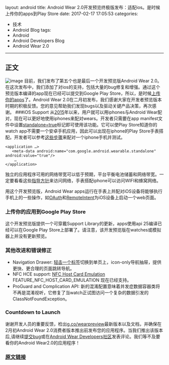 layout: android
title: Android Wear 2.0开发预览终极版发布：适配ios。是时候上传你的apps到Play Store
date: 2017-02-17 17:05:53
categories:
- 技术
- Android Blog
tags: 
- Android
- Android Developers Blog
- Android Wear 2.0
---
## 正文
![image](http://ol58plgkm.bkt.clouddn.com/Google-Android---Blog-Post-iPhone_1200x675px_v3.gif)
目前，我们发布了第五个也是最后一个开发预览版Android Wear 2.0。在这次发布中，我们添加了对ios的支持，包括大量的bug修复和增强。通过这个预览版本编译的app现在已经可以提交到Google Play Store，所以，是时候[上传你的apps](https://developer.android.com/wear/preview/features/app-distribution.html)了。Android Wear 2.0在二月初发布，我们感谢大家在开发者预览版本时期的积极反馈。您的意见帮助我们发现bugs以及驱动关键产品决策，再次感谢。
###iOS Support
从[2015](https://googleblog.blogspot.com/2015/08/android-wear-now-works-with-iphones.html)年以来，用户就可以用iphones与Android Wear配对，现在可以更好地使用iphones来配对wears。开发者只需要在app manifest文件中设置[standalone=true](https://developer.android.com/wear/preview/features/app-distribution.html#specifying-app-as-standalone)标记即可使用该功能。它可以使Play Store知道你的watch app不需要一个安卓手机应用，因此可以出现在iphone的Play Store手表搭配。开发者可以参考[这些步骤](https://developer.android.com/wear/preview/support.html#iphone-companion)来配对一个iphone手机并测试。
```
<application …>
   <meta-data android:name="com.google.android.wearable.standalone" android:value="true"/>
    …
</application>
```
独立的应用程序可用的网络带宽可以低于预期，平台平衡电池储蓄和网络带宽。一定要看看这些[指导方针](https://developer.android.com/wear/preview/features/standalone-apps.html#high-bandwidth-network-access)来访问网络，手表搭配iphone可以访问WIFI和蜂窝网络。

用这个开发预览版，Android Wear apps运行在手表上并配对iOS设备将能够执行手机上的一些操作，如[OAuth](https://developer.android.com/wear/preview/features/auth-wear.html#OAuth)和[RemoteIntent](https://developer.android.com/wear/preview/features/standalone-apps.html)为iOS设备上启动一个web页面。

### 上传你的应用到Google Play Store
这个开发预览版提供一个可穿戴Support Library的更新，apps使用api 25编译已经可以在Google Play Store上部署了。请注意，该开发预览版在watches或模拟器上并没有更新预览。

### 其他改进和错误修正
- Navigation Drawer: [轻击一个标签](https://developer.android.com/wear/preview/features/ui-nav-actions.html#create-a-drawer)切换到单页上，icon-only导航抽屉，提供更快、更合理的页面跳转导航。
- NFC HCE support: [NFC Host Card Emulation](https://developer.android.com/guide/topics/connectivity/nfc/hce.html) FEATURE_NFC_HOST_CARD_EMULATION 现在已经支持。
- ProGuard and Complication API: 新的混淆配置意味着并发症数据容器类将不再是混淆视听，它修复了当watch正试图访问一个复杂的数据引发的ClassNotFoundException。

### Countdown to Launch

谢谢开发人员的重要反馈，检出[g.co/wearpreview](https://g.co/wearpreview)最新版本以及文档，并确保在2月初Android Wear 2.0消费者版本推出前发布您的应用程序。当我们推出该版本后,请继续[提交bug](https://g.co/wearpreviewbug)或在[Android Wear Developers社区](https://plus.google.com/communities/113381227473021565406)发表评论。我们等不及要看你的Android Wear2.0的应用程序！

### [原文链接](https://android-developers.googleblog.com/2017/01/final-android-wear-20-developer-preview.html)
